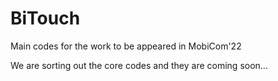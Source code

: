 # BiTouch
Main codes for the work to be appeared in MobiCom'22

We are sorting out the core codes and they are coming soon...
